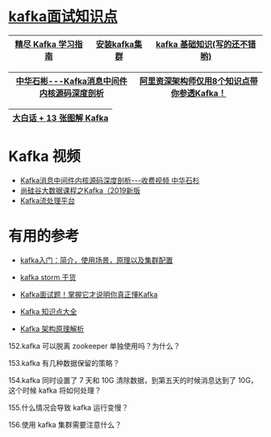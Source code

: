 # [kafka面试知识点](https://github.com/stevenli91748/Message-Server-System/blob/master/Kafka/Interview/README.md)

[精尽 Kafka 学习指南](http://svip.iocoder.cn/Kafka/tutorials/)|[安装kafka集群](https://www.kancloud.cn/suixiaofeng/linux/895363)|[kafka 基础知识(写的还不错哟)](https://www.jianshu.com/p/9389fcc51040)|
---|---|---|

[中华石彬---Kafka消息中间件内核源码深度剖析](https://apppukyptrl1086.pc.xiaoe-tech.com/detail/p_60687291e4b09134c98517fe/6)|[阿里资深架构师仅用8个知识点带你参透Kafka！](https://www.jianshu.com/p/e55121d23400)|
---|---|


[大白话 + 13 张图解 Kafka](https://zhuanlan.zhihu.com/p/103276657?utm_source=wechat_session&utm_medium=social&utm_oi=991812777480134656)|
---|

# Kafka 视频
* [Kafka消息中间件内核源码深度剖析---收费视频 中华石杉](https://apppukyptrl1086.pc.xiaoe-tech.com/detail/p_60687291e4b09134c98517fe/6)
*  [尚硅谷大数据课程之Kafka（2019新版](https://www.bilibili.com/video/av65544753/?spm_id_from=333.788.videocard.1)
*  [Kafka流处理平台](https://www.imooc.com/learn/1043)
# 有用的参考
* [kafka入门：简介，使用场景，原理以及集群配置](https://blog.csdn.net/dw147258dw/article/details/92958999)
* [kafka storm 干货](https://blog.csdn.net/qq_27384769/article/details/80113336)
* [Kafka面试题！掌握它才说明你真正懂Kafka](https://mp.weixin.qq.com/s?__biz=MzA5NTUzNTA2Mw==&mid=2454933508&idx=1&sn=f993f90fd83c0eca8cd1b15a9b6db017&scene=21#wechat_redirect)

* [Kafka 知识点大全](http://dockone.io/article/10017)
* [Kafka 架构原理解析](http://dockone.io/article/9956)

152.kafka 可以脱离 zookeeper 单独使用吗？为什么？

153.kafka 有几种数据保留的策略？

154.kafka 同时设置了 7 天和 10G 清除数据，到第五天的时候消息达到了 10G，这个时候 kafka 将如何处理？

155.什么情况会导致 kafka 运行变慢？

156.使用 kafka 集群需要注意什么？

